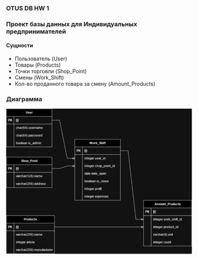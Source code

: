 ### OTUS DB HW 1
### Проект базы данных для Индивидуальных предпринимателей


#### Сущности
- Пользователь (User)
- Товары (Products)
- Точки торговли (Shop_Point)
- Смены (Work_Shift)
- Кол-во проданного товара за смену (Amount_Products)


### Диаграмма
![OTUS DB HW 1](./images/OTUS_DB_HW_1.drawio.png)
